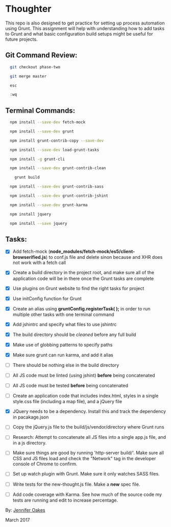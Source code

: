 # Thoughter

This repo is also designed to get practice for setting up process automation using Grunt. This assignment will help with understanding how to add tasks to Grunt and what basic configuration build setups might be useful for future projects.

## Git Command Review:
```sh
  git checkout phase-two

  git merge master

  esc

  :wq
```

## Terminal Commands:
```sh
  npm install --save-dev fetch-mock

  npm install --save-dev grunt

  npm install grunt-contrib-copy --save-dev

  npm install --save-dev load-grunt-tasks

  npm install -g grunt-cli

  npm install --save-dev grunt-contrib-clean

    grunt build

  npm install --save-dev grunt-contrib-sass

  npm install --save-dev grunt-contrib-jshint

  npm install --save-dev grunt-karma

  npm install jquery

  npm install --save jquery
```

## Tasks:
- [x] Add fetch-mock (**node_modules/fetch-mock/es5/client-browserified.js**) to  conf.js file and delete sinon because and XHR does not work with a fetch call
- [X] Create a build directory in the project root, and make sure all of the application code will be in there once the Grunt tasks are complete
- [x] Use plugins on Grunt website to find the right tasks for project
- [X] Use initConfig function for Grunt
- [X] Create an alias using **gruntConfig.registerTask(  );** in order to run multiple other tasks with one terminal command
- [X] Add jshintrc and specify what files to use jshintrc
- [X] The build directory should be *cleaned* before any full build
- [X] Make use of globbing patterns to specify paths
- [X] Make sure grunt can run karma, and add it alias

- [ ] There should be nothing else in the build directory
- [ ] All JS code must be linted (using jshint) **before** being concatenated
- [ ] All JS code must be tested **before** being concatenated

- [ ] Create an application code that includes index.html, styles in a single style.css file (including a map file), and a jQuery file
- [X] JQuery needs to be a dependency. Install this and track the dependency in pacakage.json
- [ ] Copy the jQuery.js file to the build/js/vendor/directory where Grunt runs


- [ ] Research: Attempt to concatenate all JS files into a single app.js file, and in a js directory.
- [ ] Make sure things are good by running 'http-server build/'. Make sure all CSS and JS files load and check the "Network" tag in the developer console of Chrome to confirm.
- [ ] Set up watch plugin with Grunt. Make sure it only watches SASS files.
- [ ] Write tests for the new-thought.js file. Make a **new** spec file.
- [ ] Add code coverage with Karma. See how much of the source code my tests are running and edit to increase percentage.


By: [Jennifer Oakes](https://www.linkedin.com/in/jennifernicoleoakes/)

March 2017
